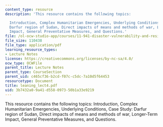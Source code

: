 ```yaml
---
content_type: resource
description: 'This resource contains the following topics:

  Introduction, Complex Humanitarian Emergencies, Underlying Conditions, Case Study:
  Darfur region of Sudan, Direct impacts of means and methods of war, Longer-Term
  Impact, General Preventative Measures, and Questions.'
file: /ol-ocw-studio-app/courses/11-941-disaster-vulnerability-and-resilience-spring-2005/3b7432a09a41d558097350b1a33e9219_leaning_lect4.pdf
file_size: 110438
file_type: application/pdf
learning_resource_types:
- Lecture Notes
license: https://creativecommons.org/licenses/by-nc-sa/4.0/
ocw_type: OCWFile
parent_title: Lecture Notes
parent_type: CourseSection
parent_uid: c465cf36-b2cd-f07c-c5dc-7a10d5f64453
resourcetype: Document
title: leaning_lect4.pdf
uid: 3b7432a0-9a41-d558-0973-50b1a33e9219
---
```

This resource contains the following topics:
Introduction, Complex Humanitarian Emergencies, Underlying Conditions, Case Study: Darfur region of Sudan, Direct impacts of means and methods of war, Longer-Term Impact, General Preventative Measures, and Questions.